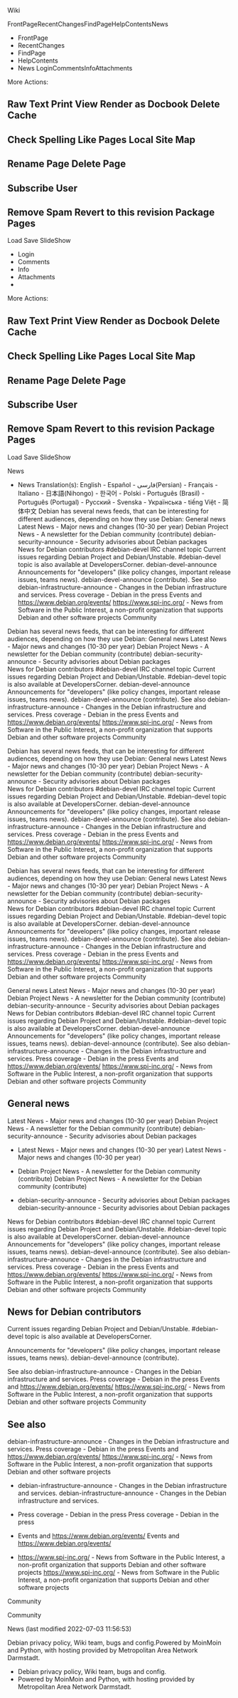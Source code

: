 Wiki


FrontPageRecentChangesFindPageHelpContentsNews

- FrontPage
- RecentChanges
- FindPage
- HelpContents
- News
LoginCommentsInfoAttachments


More Actions:

Raw Text
Print View
Render as Docbook
Delete Cache
------------------------
Check Spelling
Like Pages
Local Site Map
------------------------
Rename Page
Delete Page
------------------------
Subscribe User
------------------------
Remove Spam
Revert to this revision
Package Pages
------------------------
Load
Save
SlideShow






- Login
- Comments
- Info
- Attachments
- 


More Actions:

Raw Text
Print View
Render as Docbook
Delete Cache
------------------------
Check Spelling
Like Pages
Local Site Map
------------------------
Rename Page
Delete Page
------------------------
Subscribe User
------------------------
Remove Spam
Revert to this revision
Package Pages
------------------------
Load
Save
SlideShow







News

- News
Translation(s): English - Español - فارسی(Persian) - Français - Italiano - 日本語(Nihongo) - 한국어 - Polski - Português (Brasil) - Português (Portugal) - Русский - Svenska - Українська - tiếng Việt - 简体中文  Debian has several news feeds, that can be interesting for different audiences, depending on how they use Debian: 
General news
Latest News - Major news and changes (10-30 per year) Debian Project News - A newsletter for the Debian community (contribute) debian-security-announce - Security advisories about Debian packages  
News for Debian contributors
#debian-devel IRC channel topic Current issues regarding Debian Project and Debian/Unstable. 
#debian-devel topic is also available at DevelopersCorner. debian-devel-announce Announcements for "developers" (like policy changes, important release issues, teams news). 
debian-devel-announce (contribute). 
See also
debian-infrastructure-announce - Changes in the  Debian infrastructure and services. Press coverage - Debian in the press Events and https://www.debian.org/events/ https://www.spi-inc.org/ - News from Software in the Public Interest, a non-profit organization that supports Debian and other software projects  Community 

 Debian has several news feeds, that can be interesting for different audiences, depending on how they use Debian: 
General news
Latest News - Major news and changes (10-30 per year) Debian Project News - A newsletter for the Debian community (contribute) debian-security-announce - Security advisories about Debian packages  
News for Debian contributors
#debian-devel IRC channel topic Current issues regarding Debian Project and Debian/Unstable. 
#debian-devel topic is also available at DevelopersCorner. debian-devel-announce Announcements for "developers" (like policy changes, important release issues, teams news). 
debian-devel-announce (contribute). 
See also
debian-infrastructure-announce - Changes in the  Debian infrastructure and services. Press coverage - Debian in the press Events and https://www.debian.org/events/ https://www.spi-inc.org/ - News from Software in the Public Interest, a non-profit organization that supports Debian and other software projects  Community 

 Debian has several news feeds, that can be interesting for different audiences, depending on how they use Debian: 
General news
Latest News - Major news and changes (10-30 per year) Debian Project News - A newsletter for the Debian community (contribute) debian-security-announce - Security advisories about Debian packages  
News for Debian contributors
#debian-devel IRC channel topic Current issues regarding Debian Project and Debian/Unstable. 
#debian-devel topic is also available at DevelopersCorner. debian-devel-announce Announcements for "developers" (like policy changes, important release issues, teams news). 
debian-devel-announce (contribute). 
See also
debian-infrastructure-announce - Changes in the  Debian infrastructure and services. Press coverage - Debian in the press Events and https://www.debian.org/events/ https://www.spi-inc.org/ - News from Software in the Public Interest, a non-profit organization that supports Debian and other software projects  Community 

Debian has several news feeds, that can be interesting for different audiences, depending on how they use Debian: 
General news
Latest News - Major news and changes (10-30 per year) Debian Project News - A newsletter for the Debian community (contribute) debian-security-announce - Security advisories about Debian packages  
News for Debian contributors
#debian-devel IRC channel topic Current issues regarding Debian Project and Debian/Unstable. 
#debian-devel topic is also available at DevelopersCorner. debian-devel-announce Announcements for "developers" (like policy changes, important release issues, teams news). 
debian-devel-announce (contribute). 
See also
debian-infrastructure-announce - Changes in the  Debian infrastructure and services. Press coverage - Debian in the press Events and https://www.debian.org/events/ https://www.spi-inc.org/ - News from Software in the Public Interest, a non-profit organization that supports Debian and other software projects  Community 


General news
Latest News - Major news and changes (10-30 per year) Debian Project News - A newsletter for the Debian community (contribute) debian-security-announce - Security advisories about Debian packages  
News for Debian contributors
#debian-devel IRC channel topic Current issues regarding Debian Project and Debian/Unstable. 
#debian-devel topic is also available at DevelopersCorner. debian-devel-announce Announcements for "developers" (like policy changes, important release issues, teams news). 
debian-devel-announce (contribute). 
See also
debian-infrastructure-announce - Changes in the  Debian infrastructure and services. Press coverage - Debian in the press Events and https://www.debian.org/events/ https://www.spi-inc.org/ - News from Software in the Public Interest, a non-profit organization that supports Debian and other software projects  Community 

## General news

Latest News - Major news and changes (10-30 per year) Debian Project News - A newsletter for the Debian community (contribute) debian-security-announce - Security advisories about Debian packages 
- Latest News - Major news and changes (10-30 per year) 
Latest News - Major news and changes (10-30 per year) 

- Debian Project News - A newsletter for the Debian community (contribute) 
Debian Project News - A newsletter for the Debian community (contribute) 

- debian-security-announce - Security advisories about Debian packages 
debian-security-announce - Security advisories about Debian packages 

 
News for Debian contributors
#debian-devel IRC channel topic Current issues regarding Debian Project and Debian/Unstable. 
#debian-devel topic is also available at DevelopersCorner. debian-devel-announce Announcements for "developers" (like policy changes, important release issues, teams news). 
debian-devel-announce (contribute). 
See also
debian-infrastructure-announce - Changes in the  Debian infrastructure and services. Press coverage - Debian in the press Events and https://www.debian.org/events/ https://www.spi-inc.org/ - News from Software in the Public Interest, a non-profit organization that supports Debian and other software projects  Community 

## News for Debian contributors

Current issues regarding Debian Project and Debian/Unstable. 
#debian-devel topic is also available at DevelopersCorner. 

Announcements for "developers" (like policy changes, important release issues, teams news). 
debian-devel-announce (contribute). 


See also
debian-infrastructure-announce - Changes in the  Debian infrastructure and services. Press coverage - Debian in the press Events and https://www.debian.org/events/ https://www.spi-inc.org/ - News from Software in the Public Interest, a non-profit organization that supports Debian and other software projects  Community 

## See also

debian-infrastructure-announce - Changes in the  Debian infrastructure and services. Press coverage - Debian in the press Events and https://www.debian.org/events/ https://www.spi-inc.org/ - News from Software in the Public Interest, a non-profit organization that supports Debian and other software projects 
- debian-infrastructure-announce - Changes in the  Debian infrastructure and services. 
debian-infrastructure-announce - Changes in the  Debian infrastructure and services. 

- Press coverage - Debian in the press 
Press coverage - Debian in the press 

- Events and https://www.debian.org/events/ 
Events and https://www.debian.org/events/ 

- https://www.spi-inc.org/ - News from Software in the Public Interest, a non-profit organization that supports Debian and other software projects 
https://www.spi-inc.org/ - News from Software in the Public Interest, a non-profit organization that supports Debian and other software projects 

 Community 

 Community 

News  (last modified 2022-07-03 11:56:53)


Debian privacy policy, Wiki team, bugs and config.Powered by MoinMoin and Python, with hosting provided by Metropolitan Area Network Darmstadt.

- Debian privacy policy, Wiki team, bugs and config.
- Powered by MoinMoin and Python, with hosting provided by Metropolitan Area Network Darmstadt.
